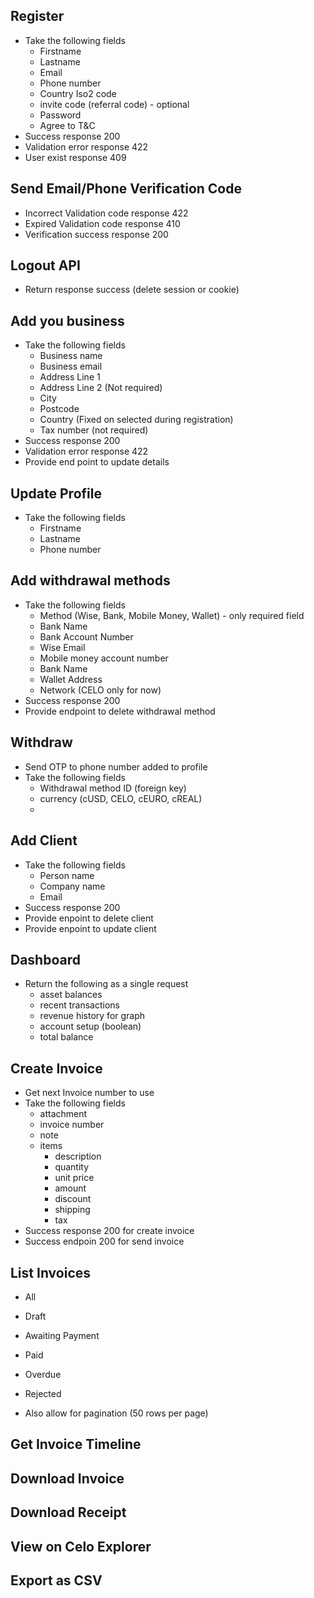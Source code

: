 ## Register

- Take the following fields
  - Firstname
  - Lastname
  - Email
  - Phone number
  - Country Iso2 code
  - invite code (referral code) - optional
  - Password
  - Agree to T&C
- Success response 200
- Validation error response 422
- User exist response 409

## Send Email/Phone Verification Code

- Incorrect Validation code response 422
- Expired Validation code response 410
- Verification success response 200

## Logout API

- Return response success (delete session or cookie)

## Add you business

- Take the following fields
  - Business name
  - Business email
  - Address Line 1
  - Address Line 2 (Not required)
  - City
  - Postcode
  - Country (Fixed on selected during registration)
  - Tax number (not required)
- Success response 200
- Validation error response 422
- Provide end point to update details

## Update Profile

- Take the following fields
  - Firstname
  - Lastname
  - Phone number

## Add withdrawal methods

- Take the following fields
  - Method (Wise, Bank, Mobile Money, Wallet) - only required field
  - Bank Name
  - Bank Account Number
  - Wise Email
  - Mobile money account number
  - Bank Name
  - Wallet Address
  - Network (CELO only for now)
- Success response 200
- Provide endpoint to delete withdrawal method

## Withdraw
- Send OTP to phone number added to profile
- Take the following fields
  - Withdrawal method ID (foreign key)
  - currency (cUSD, CELO, cEURO, cREAL)
  -

## Add Client

- Take the following fields
  - Person name
  - Company name
  - Email
- Success response 200
- Provide enpoint to delete client
- Provide enpoint to update client

## Dashboard

- Return the following as a single request
  - asset balances
  - recent transactions
  - revenue history for graph
  - account setup (boolean)
  - total balance

## Create Invoice

- Get next Invoice number to use
- Take the following fields
  - attachment
  - invoice number
  - note
  - items
    - description
    - quantity
    - unit price
    - amount
    - discount
    - shipping
    - tax
- Success response 200 for create invoice
- Success endpoin 200 for send invoice

## List Invoices

- All
- Draft
- Awaiting Payment
- Paid
- Overdue
- Rejected

- Also allow for pagination (50 rows per page)

## Get Invoice Timeline

## Download Invoice

## Download Receipt

## View on Celo Explorer

## Export as CSV
